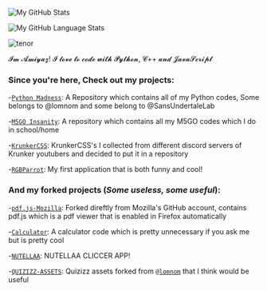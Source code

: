 ![My GitHub Stats](https://github-readme-stats.vercel.app/api?username=AmiiHub&show_icons=true&theme=cobalt&border_radius=10)

![My GitHub Language Stats](https://github-readme-stats.vercel.app/api/top-langs/?username=AmazingGitHubLab&langs_count=5&theme=tokyonight)

![tenor](https://user-images.githubusercontent.com/105401901/173768674-20f3a8cd-7684-4984-a7b7-563c9254340b.gif)

𝓘𝓶 𝓐𝓶𝓲𝔂𝓪𝔃! 𝓘 𝓵𝓸𝓿𝓮 𝓽𝓸 𝓬𝓸𝓭𝓮 𝔀𝓲𝓽𝓱 𝓟𝔂𝓽𝓱𝓸𝓷, 𝓒++ 𝓪𝓷𝓭 𝓙𝓪𝓿𝓪𝓢𝓬𝓻𝓲𝓹𝓽

### Since you're here, Check out my projects:


-[`Python Madness`](https://github.com/AmazingGitHubLab/Python-Madness): A Repository which contains all of my Python codes, Some belongs to @lomnom and some belong to @SansUndertaleLab

-[`M5GO Insanity`](https://github.com/AmazingGitHubLab/M5GO-Insanity): A repository which contains all my M5GO codes which I do in school/home

-[`KrunkerCSS`](https://github.com/AmazingGitHubLab/KrunkerCSS): KrunkerCSS's I collected from different discord servers of Krunker youtubers and decided to put it in a repository

-[`RGBParrot`](https://github.com/AmazingGitHubLab/RGBParrot): My first application that is both funny and cool!

### And my forked projects (*Some useless, some useful*):
-[`pdf.js-Mozilla`](https://github.com/AmazingGitHubLab/pdf.js-Mozilla): Forked direftly from Mozilla's GitHub account, contains pdf.js which is a pdf viewer that is enabled in Firefox automatically

-[`Calculator`](https://github.com/AmazingGitHubLab/Calculator): A calculator code which is pretty unnecessary if you ask me but is pretty cool 

-[`NUTELLAA`](https://github.com/AmazingGitHubLab/NUTELLAA): NUTELLAA CLICCER APP!

-[`QUIZIZZ-ASSETS`](https://github.com/AmazingGitHubLab/QUIZIZZ-ASSETS): Quizizz assets forked from [`@lomnom`](https://github.com/lomnom) that I think would be useful
